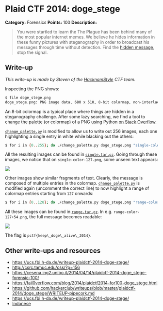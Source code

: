 # Plaid CTF 2014: doge_stege

**Category:** Forensics
**Points:** 100
**Description:**

> You were startled to learn the The Plague has been behind many of the most popular internet memes. We believe he hides information in these funny pictures with steganography in order to broadcast his messages through time without detection. Find the [hidden message](doge_stege-bcea78ed7ce3588f89b56f125866c1e2.tar.bz2), stop the signal.

## Write-up

_This write-up is made by Steven of the [HacknamStyle](http://hacknamstyle.net/) CTF team._

Inspecting the PNG shows:

```bash
$ file doge_stege.png
doge_stege.png: PNG image data, 680 x 510, 8-bit colormap, non-interlaced
```

An 8-bit colormap is a typical place where things are hidden in a steganography challenge. After some lazy searching, we find a tool to change the palette (or colormap) of a PNG using Python [on Stack Overflow](http://stackoverflow.com/a/1214765/96656).

[`change_palette.py`](https://github.com/ctfs/write-ups-2014/blob/master/plaid-ctf-2014/doge-stege/change_palette.py) is modified to allow us to write out 256 images, each one highlighting a single entry in white while blacking out the others:

```bash
$ for i in {0..255}; do ./change_palette.py doge_stege.png "single-color-${i}.png" "${i}"; done
```

All the resulting images can be found in [`single.tar.gz`](single.tar.gz). Going through these images, we notice that on `single-color-127.png`, some unseen text appears:

![](https://github.com/ctfs/write-ups-2014/blob/master/plaid-ctf-2014/doge-stege/single-color-127.png)

Other images show similar fragments of text. Clearly, the message is composed of multiple entries in the colormap. [`change_palette.py`](change_palette.py) is modified again (uncomment the correct line) to now highlight a range of colormap entries starting from `127` onwards:

```bash
$ for i in {0..128}; do ./change_palette.py doge_stege.png "range-color-127+${i}.png" "${i}"; done
```

All these images can be found in [`range.tar.gz`](range.tar.gz). In e.g. `range-color-127+54.png`, the full message becomes readable:

![](https://github.com/ctfs/write-ups-2014/blob/master/plaid-ctf-2014/doge-stege/range-color-127+54.png)

The flag is `pctf{keep\_doge\_alive\_2014}`.

## Other write-ups and resources

* <https://ucs.fbi.h-da.de/writeup-plaidctf-2014-doge-stege/>
* <http://csrc.tamuc.edu/css/?p=156>
* <https://cesena.ing2.unibo.it/2014/04/14/plaidctf-2014-doge_stege-forensic-100/>
* <https://fail0verflow.com/blog/2014/plaidctf2014-for100-doge_stege.html>
* <https://github.com/hackerclub/writeups/blob/master/plaidctf-2014/doge_stege/WRITEUP-pipecork.md>
* <https://ucs.fbi.h-da.de/writeup-plaidctf-2014-doge-stege/>
* [Indonese](http://blog.rentjong.net/2014/04/plaidctf2014-write-up-dogestege.html)
